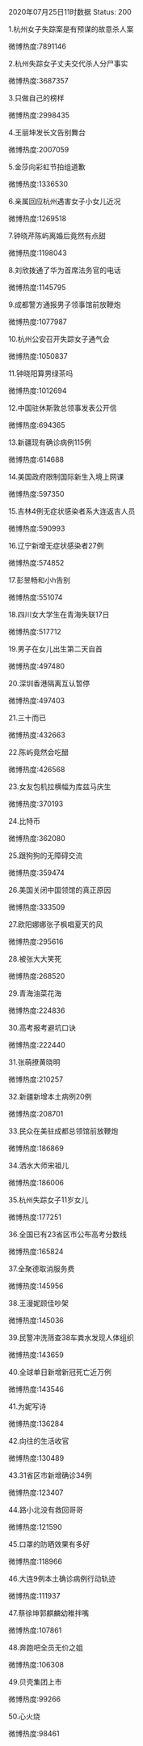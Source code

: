 2020年07月25日11时数据
Status: 200

1.杭州女子失踪案是有预谋的故意杀人案

微博热度:7891146

2.杭州失踪女子丈夫交代杀人分尸事实

微博热度:3687357

3.只做自己的榜样

微博热度:2998435

4.王丽坤发长文告别舞台

微博热度:2007059

5.金莎向彩虹节拍组道歉

微博热度:1336530

6.亲属回应杭州遇害女子小女儿近况

微博热度:1269518

7.钟晓芹陈屿离婚后竟然有点甜

微博热度:1198043

8.刘欣拨通了华为首席法务官的电话

微博热度:1145795

9.成都警方通报男子领事馆前放鞭炮

微博热度:1077987

10.杭州公安召开失踪女子通气会

微博热度:1050837

11.钟晓阳算男绿茶吗

微博热度:1012694

12.中国驻休斯敦总领事发表公开信

微博热度:694365

13.新疆现有确诊病例115例

微博热度:614688

14.美国政府限制国际新生入境上网课

微博热度:597350

15.吉林4例无症状感染者系大连返吉人员

微博热度:590993

16.辽宁新增无症状感染者27例

微博热度:574852

17.彭昱畅和小h告别

微博热度:551074

18.四川女大学生在青海失联17日

微博热度:517712

19.男子在女儿出生第二天自首

微博热度:497480

20.深圳香港隔离互认暂停

微博热度:497403

21.三十而已

微博热度:432663

22.陈屿竟然会吃醋

微博热度:426568

23.女友包机拉横幅为库兹马庆生

微博热度:370193

24.比特币

微博热度:362080

25.跟狗狗的无障碍交流

微博热度:359474

26.美国关闭中国领馆的真正原因

微博热度:333509

27.欧阳娜娜张子枫唱夏天的风

微博热度:295616

28.被张大大笑死

微博热度:268520

29.青海油菜花海

微博热度:224836

30.高考报考避坑口诀

微博热度:222440

31.张萌撩黄晓明

微博热度:210257

32.新疆新增本土病例20例

微博热度:208701

33.民众在美驻成都总领馆前放鞭炮

微博热度:186869

34.洒水大师宋祖儿

微博热度:186006

35.杭州失踪女子11岁女儿

微博热度:177251

36.全国已有23省区市公布高考分数线

微博热度:165824

37.全聚德取消服务费

微博热度:145956

38.王漫妮顾佳吵架

微博热度:145036

39.民警冲洗筛查38车粪水发现人体组织

微博热度:143659

40.全球单日新增新冠死亡近万例

微博热度:143546

41.为妮写诗

微博热度:136284

42.向往的生活收官

微博热度:130489

43.31省区市新增确诊34例

微博热度:123407

44.路小北没有救回哥哥

微博热度:121590

45.口罩的防晒效果有多好

微博热度:118966

46.大连9例本土确诊病例行动轨迹

微博热度:111937

47.蔡徐坤郭麒麟幼稚拌嘴

微博热度:107861

48.奔跑吧全员无价之姐

微博热度:106308

49.贝壳集团上市

微博热度:99266

50.心火烧

微博热度:98461

